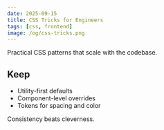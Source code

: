 ```yaml
---
date: 2025-09-15
title: CSS Tricks for Engineers
tags: [css, frontend]
image: /og/css-tricks.png
---
```


Practical CSS patterns that scale with the codebase.

## Keep
- Utility-first defaults
- Component-level overrides
- Tokens for spacing and color

Consistency beats cleverness.


